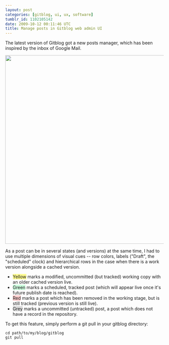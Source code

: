 ```yaml
---
layout: post
categories: [gitblog, ui, ux, software]
tumblr_id: 1102105142  
date: 2009-10-12 00:11:46 UTC
title: Manage posts in Gitblog web admin UI
---
```


The latest version of Gitblog got a new posts manager, which has been inspired by the inbox of Google Mail.

<a href="http://farm3.static.flickr.com/2445/4002358763_550724f3de_o.png"><img src="http://farm3.static.flickr.com/2657/4002358777_4e642cfce1_o_d.png" width="600"></a>

As a post can be in several states (and versions) at the same time, I had to use multiple dimensions of visual cues -- row colors, labels ("Draft", the "scheduled" clock) and hierarchical rows in the case when there is a work version alongside a cached version.

 - <span style="background-color:#fffb91">Yellow</span> marks a modified, uncommitted (but tracked) working copy with an older cached version live.
 - <span style="background-color:#cfd">Green</span> marks a scheduled, tracked post (which will appear live once it's future publish date is reached).
 - <span style="background-color:#fcc">Red</span> marks a post which has been removed in the working stage, but is still tracked (previous version is still live).
 - <span style="background-color:#ddd">Grey</span> marks a uncommitted (untracked) post, a post which does not have a record in the repository.

To get this feature, simply perform a git pull in your gitblog directory:

    cd path/to/my/blog/gitblog
    git pull
